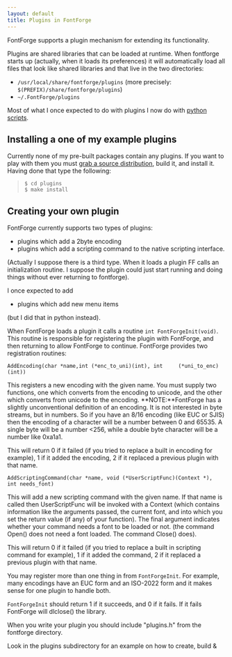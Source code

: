 ```yaml
---
layout: default
title: Plugins in FontForge
---
```



FontForge supports a plugin mechanism for extending its functionality.

Plugins are shared libraries that can be loaded at runtime. When
fontforge starts up (actually, when it loads its preferences) it will
automatically load all files that look like shared libraries and that
live in the two directories:

-   `/usr/local/share/fontforge/plugins`
     (more precisely: `$(PREFIX)/share/fontforge/plugins`)
-   `~/.FontForge/plugins`

Most of what I once expected to do with plugins I now do with [python
scripts](python.html#python-init-scripts).

Installing a one of my example plugins
--------------------------------------

Currently none of my pre-built packages contain any plugins. If you want
to play with them you must [grab a source
distribution](source-build.html), build it, and install it. Having done
that type the following:

>     $ cd plugins
>     $ make install

Creating your own plugin
------------------------

FontForge currently supports two types of plugins:

-   plugins which add a 2byte encoding
-   plugins which add a scripting command to the native scripting
    interface.

(Actually I suppose there is a third type. When it loads a plugin FF
calls an initialization routine. I suppose the plugin could just start
running and doing things without ever returning to fontforge).

I once expected to add

-   plugins which add new menu items

(but I did that in python instead).

When FontForge loads a plugin it calls a routine
`int FontForgeInit(void)`. This routine is responsible for registering
the plugin with FontForge, and then returning to allow FontForge to
continue. FontForge provides two registration routines:

`AddEncoding(char *name,int (*enc_to_uni)(int), int     (*uni_to_enc)(int))`

This registers a new encoding with the given name. You must supply two
functions, one which converts from the encoding to unicode, and the
other which converts from unicode to the encoding. **NOTE:**FontForge
has a slightly unconventional definition of an encoding. It is not
interested in byte streams, but in numbers. So if you have an 8/16
encoding (like EUC or SJIS) then the encoding of a character will be a
number between 0 and 65535. A single byte will be a number \<256, while
a double byte character will be a number like 0xa1a1.

This will return 0 if it failed (if you tried to replace a built in
encoding for example), 1 if it added the encoding, 2 if it replaced a
previous plugin with that name.

`AddScriptingCommand(char *name, void (*UserScriptFunc)(Context *),     int needs_font)`

This will add a new scripting command with the given name. If that name
is called then UserScriptFunc will be invoked with a Context (which
contains information like the arguments passed, the current font, and
into which you set the return value (if any) of your function). The
final argument indicates whether your command needs a font to be loaded
or not. (the command Open() does not need a font loaded. The command
Close() does).

This will return 0 if it failed (if you tried to replace a built in
scripting command for example), 1 if it added the command, 2 if it
replaced a previous plugin with that name.

You may register more than one thing in from `FontForgeInit`. For
example, many encodings have an EUC form and an ISO-2022 form and it
makes sense for one plugin to handle both.

`FontForgeInit` should return 1 if it succeeds, and 0 if it fails. If it
fails FontForge will dlclose() the library.

When you write your plugin you should include "plugins.h" from the
fontforge directory.

Look in the plugins subdirectory for an example on how to create, build
&

